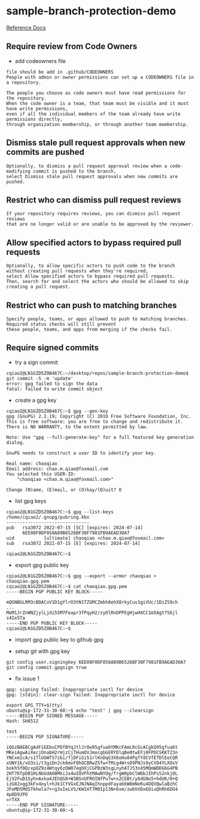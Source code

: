 # sample-branch-protection-demo

[Reference Docs](https://docs.github.com/en/repositories/configuring-branches-and-merges-in-your-repository/defining-the-mergeability-of-pull-requests/managing-a-branch-protection-rule)

## Require review from Code Owners
- add codeowners file 
```text
file should be add in .github/CODEOWNERS
People with admin or owner permissions can set up a CODEOWNERS file in a repository.

The people you choose as code owners must have read permissions for the repository. 
When the code owner is a team, that team must be visible and it must have write permissions, 
even if all the individual members of the team already have write permissions directly, 
through organization membership, or through another team membership.
```

## Dismiss stale pull request approvals when new commits are pushed
```text
Optionally, to dismiss a pull request approval review when a code-modifying commit is pushed to the branch, 
select Dismiss stale pull request approvals when new commits are pushed.

```

## Restrict who can dismiss pull request reviews
```text
If your repository requires reviews, you can dismiss pull request reviews 
that are no longer valid or are unable to be approved by the reviewer.
```

## Allow specified actors to bypass required pull requests
```text
Optionally, to allow specific actors to push code to the branch without creating pull requests when they're required, 
select Allow specified actors to bypass required pull requests. 
Then, search for and select the actors who should be allowed to skip creating a pull request.
```

## Restrict who can push to matching branches
```text
Specify people, teams, or apps allowed to push to matching branches. Required status checks will still prevent 
these people, teams, and apps from merging if the checks fail.
```

## Require signed commits

- try a sign commit 
```text
cqiao2@LN1GZD5Z0B467C:~/desktop/repos/sample-branch-protection-demo$ git commit -S -m 'update'
error: gpg failed to sign the data
fatal: failed to write commit object
```  

- create a gpg key
```shell
cqiao2@LN1GZD5Z0B467C:~$ gpg --gen-key
gpg (GnuPG) 2.2.19; Copyright (C) 2019 Free Software Foundation, Inc.
This is free software: you are free to change and redistribute it.
There is NO WARRANTY, to the extent permitted by law.

Note: Use "gpg --full-generate-key" for a full featured key generation dialog.

GnuPG needs to construct a user ID to identify your key.

Real name: chaoqiao
Email address: chao.m.qiao@foxmail.com
You selected this USER-ID:
    "chaoqiao <chao.m.qiao@foxmail.com>"

Change (N)ame, (E)mail, or (O)kay/(Q)uit? O
```

- list gpg keys
```shell
cqiao2@LN1GZD5Z0B467C:~$ gpg --list-keys
/home/cqiao2/.gnupg/pubring.kbx
-------------------------------
pub   rsa3072 2022-07-15 [SC] [expires: 2024-07-14]
      6EE08F0DF058A89B6526BF30F7981FB9AEAD30A7
uid           [ultimate] chaoqiao <chao.m.qiao@foxmail.com>
sub   rsa3072 2022-07-15 [E] [expires: 2024-07-14]

cqiao2@LN1GZD5Z0B467C:~$
```

- export gpg public key
```
cqiao2@LN1GZD5Z0B467C:~$ gpg --export --armor chaoqiao > chaoqiao.gpg.pem
cqiao2@LN1GZD5Z0B467C:~$ cat chaoqiao.gpg.pem
-----BEGIN PGP PUBLIC KEY BLOCK-----

mQGNBGLRM3cBDACoV1D1gYlrO3tN1TZGMCZmbh8ehX8rkyCuv1giVUc/1DiZS9ch
...
MeM1JrZnWNZjylLjdi55M7Feapr3fPqyH2/zyOlRnDPPEgHjwHXCC1m5Agt7S6jl
s4Ie5Ta
-----END PGP PUBLIC KEY BLOCK-----
cqiao2@LN1GZD5Z0B467C:~$
```

- import gpg public key to github gpg

- setup git with gpg key
```shell
git config user.signingkey 6EE08F0DF058A89B6526BF30F7981FB9AEAD30A7
git config commit.gpgsign true
```

- fix issue 1
```text
gpg: signing failed: Inappropriate ioctl for device
gpg: [stdin]: clear-sign failed: Inappropriate ioctl for device
```
```shell
export GPG_TTY=$(tty)
ubuntu@ip-172-31-30-60:~$ echo "test" | gpg --clearsign
-----BEGIN PGP SIGNED MESSAGE-----
Hash: SHA512

test
-----BEGIN PGP SIGNATURE-----

iQGzBAEBCgAdFiEEbuCPDfBYqJtlJr8w95gfua6tMKcFAmLRcGcACgkQ95gfua6t
MKeiAgwAiXecjOnabH2rHjzCjTHumOVJmocgbGERYDlqBe0twEFj0FPDCSKKTZ3n
YNCxm1cA/s1TlUGWTS7zbi/fjDFiGi51rlKnDqG3X6oHu84PgfYdCVfETDlEeCQR
xUNY1k/vU3si/t3giDn2ck6mxF0hOCBRwZ5fw+TMig4W+sD9PNJs9yCVO4YLXOsV
bokh5f0QcxpQZ9z4Wtqy6zOW07egOXjCGPBzW3sgLnyhATJ53nX5MQmWDDG6G4PB
2HT7KfpDB1HLNbGdA6BMkiJx4wIQVFhtMAwNYOg/frgW0pbClW6bJIhPsS2nkj0L
EjV2FuD1SyhnAxka4JEhQS8+W3BSnUFROINfPu7w+x2CEBt/y6dGNo5+hdUK/0+Q
izG82xgg3kFx4oyl+hJk1CYVGxEJNJNAqIhnppdFaya6bW8mNeKu4DQVQwlaBzhC
JFoMD5MdSTkhwla7+rg3xIeLV5/KW1HT7M0Ip13N+6xm/zwbVVDx6OiuQhRh6DO4
4p0D9JPO
=rTXX
-----END PGP SIGNATURE-----
ubuntu@ip-172-31-30-60:~$

```
